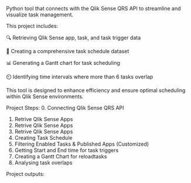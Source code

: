 Python tool that connects with the Qlik Sense QRS API to streamline and visualize task management.

This project includes:

🔍 Retrieving Qlik Sense app, task, and task trigger data

📅 Creating a comprehensive task schedule dataset 

📊 Generating a Gantt chart for task scheduling 

⏲️ Identifying time intervals where more than 6 tasks overlap

This tool is designed to enhance efficiency and ensure optimal scheduling within Qlik Sense environments. 

Project Steps:
0. Connecting Qlik Sense QRS API
1. Retrive Qlik Sense Apps
2. Retrive Qlik Sense Apps
3. Retrive Qlik Sense Apps
4. Creating Task Schedule
5. Filtering Enabled Tasks & Published Apps (Customized)
6. Getting Start and End time for task triggers
7. Creating a Gantt Chart for reloadtasks
8. Analysing task overlaps

Project outputs:

